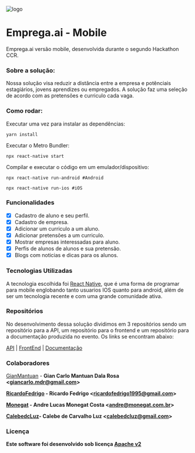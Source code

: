
![logo](/home/ricardo/Downloads/logoazul.png)
# Emprega.ai - Mobile

 Emprega.ai versão mobile, desenvolvida durante o segundo Hackathon CCR.

### Sobre a solução:

Nossa solução visa reduzir a distância entre a empresa e potênciais estagiários, jovens aprendizes ou empregados.
A solução faz uma seleção de acordo com as pretensões e curriculo cada vaga.

### Como rodar:
Executar uma vez para instalar as dependências:
```
yarn install
```

Executar o Metro Bundler:
```
npx react-native start
```

Compilar e executar o código em um emulador/dispositivo:
```
npx react-native run-android #Android
```
```
npx react-native run-ios #iOS
``` 
### Funcionalidades

- [x] Cadastro de aluno e seu perfil.
- [x] Cadastro de empresa.
- [x] Adicionar um curriculo a um aluno.
- [x] Adicionar pretensões a um curriculo.
- [x] Mostrar empresas interessadas para aluno.
- [x] Perfis de alunos de alunos e sua pretensão.
- [x] Blogs com noticias e dicas para os alunos.

### Tecnologias Utilizadas

A tecnologia escolhida foi [React Native](https://reactnative.dev/), que é uma forma de programar para mobile englobando tanto usuarios IOS quanto para android, além de ser um tecnologia recente e com uma grande comunidade ativa.

### Repositórios

No desenvolvimento dessa solução dividimos em 3 repositórios sendo um repositório para a API, um repositório para o frontend e um repositório para a documentação produzida no evento. Os links se encontram abaixo:

[API](https://github.com/GianMantuan/hackathon-ccr-api) | [FrontEnd](https://github.com/GianMantuan/hackathon-ccr-mobile) | [Documentação](https://github.com/GianMantuan/hackathon-ccr-documentation)

### Colaboradores

[GianMantuan](https://github.com/GianMantuan) - <b>Gian Carlo Mantuan Dala Rosa <<giancarlo.mdr@gmail.com>>

[RicardoFedrigo](https://github.com/RicardoFedrigo) - <b>Ricardo Fedrigo  <<ricardofedrigo1995@gmail.com>> 

[Monegat](https://github.com/Monegat) - <b>Andre Lucas Monegat Costa <<andre@monegat.com.br>>

[CalebedcLuz](https://github.com/CalebedcLuz)- Calebe de Carvalho Luz <<calebedcluz@gmail.com>>

### Licença

Este software foi desenvolvido sob licença [Apache v2](https://www.apache.org/licenses/LICENSE-2.0)




